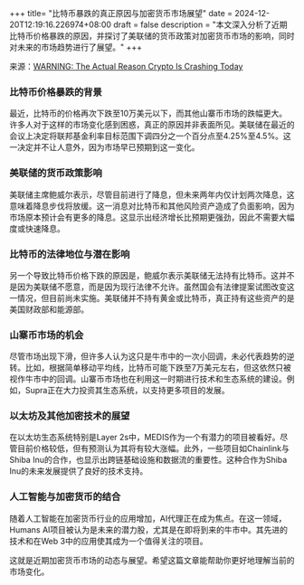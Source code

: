 +++
title= "比特币暴跌的真正原因与加密货币市场展望"
date = 2024-12-20T12:19:16.226974+08:00
draft = false
description = "本文深入分析了近期比特币价格暴跌的原因，并探讨了美联储的货币政策对加密货币市场的影响，同时对未来的市场趋势进行了展望。"
+++

来源：[WARNING: The Actual Reason Crypto Is Crashing Today](https://www.youtube.com/watch?v=LnRnCNASWnI)

### 比特币价格暴跌的背景

最近，比特币的价格再次下跌至10万美元以下，而其他山寨币市场的跌幅更大。许多人对于这样的市场变化感到困惑，真正的原因并非表面所见。美联储在最近的会议上决定将联邦基金利率目标范围下调四分之一个百分点至4.25%至4.5%。这一决定并不让人意外，因为市场早已预期到这一变化。

### 美联储的货币政策影响

美联储主席鲍威尔表示，尽管目前进行了降息，但未来两年内仅计划两次降息，这意味着降息步伐将放缓。这一消息对比特币和其他风险资产造成了负面影响，因为市场原本预计会有更多的降息。这显示出经济增长比预期更强劲，因此不需要大幅度或快速降息。

### 比特币的法律地位与潜在影响

另一个导致比特币价格下跌的原因是，鲍威尔表示美联储无法持有比特币。这并不是因为美联储不愿意，而是因为现行法律不允许。虽然国会有法律提案试图改变这一情况，但目前尚未实施。美联储并不持有黄金或比特币，真正持有这些资产的是美国财政部和能源部。

### 山寨币市场的机会

尽管市场出现下滑，但许多人认为这只是牛市中的一次小回调，未必代表趋势的逆转。比如，根据简单移动平均线，比特币可能下跌至7万美元左右，但这依然只被视作牛市中的回调。山寨币市场也在利用这一时期进行技术和生态系统的建设。例如，Supra正在大力投资其生态系统，以支持更多项目的发展。

### 以太坊及其他加密技术的展望

在以太坊生态系统特别是Layer 2s中，MEDIS作为一个有潜力的项目被看好。尽管目前价格较低，但有预测认为其将有较大涨幅。此外，一些项目如Chainlink与Shiba Inu的合作，也显示出跨链基础设施和数据流的重要性。这种合作为Shiba Inu的未来发展提供了良好的技术支持。

### 人工智能与加密货币的结合

随着人工智能在加密货币行业的应用增加，AI代理正在成为焦点。在这一领域，Humans AI项目被认为是未来的潜力股，尤其是在即将到来的牛市中。其先进的技术和在Web 3中的应用使其成为一个值得关注的项目。

这就是近期加密货币市场的动态与展望。希望这篇文章能帮助你更好地理解当前的市场变化。